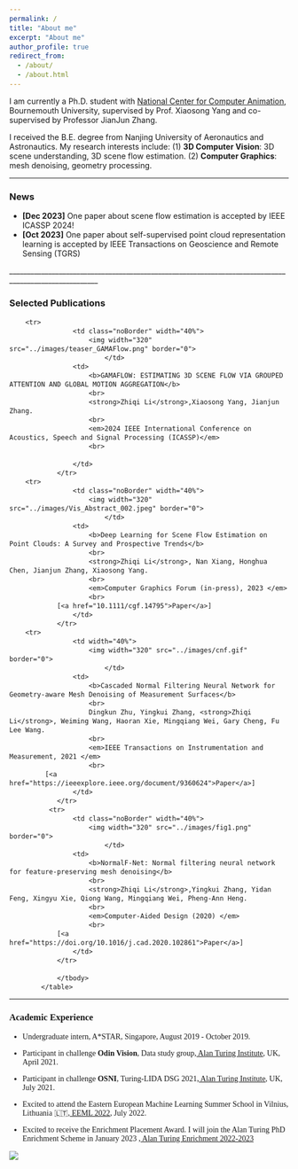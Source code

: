 ```yaml
---
permalink: /
title: "About me"
excerpt: "About me"
author_profile: true
redirect_from: 
  - /about/
  - /about.html
---
```


I am currently a Ph.D. student with [National Center for Computer Animation](https://www.bournemouth.ac.uk/about/our-faculties/faculty-media-communication/national-centre-computer-animation), Bournemouth University, supervised by  Prof. Xiaosong Yang and co-supervised by Professor JianJun Zhang. 

I received the B.E. degree from Nanjing University of Aeronautics and Astronautics. 
My research interests include: (1) **3D Computer Vision**: 3D scene understanding, 3D scene flow estimation. (2) **Computer Graphics**: mesh denoising, geometry processing.

<style>
table, th, td {
  border: none;
  border-collapse: collapse;
}
</style>
_______________________________________________________________________________________________________
<h3>
  <a name="news"></a> News
</h3>
<div class="mini">
  <ul> 
  <li> <strong>[Dec 2023]</strong> One paper about scene flow estimation is accepted by IEEE ICASSP 2024!</li>
	  
  <li> <strong>[Oct 2023]</strong> One paper about self-supervised point cloud representation learning is accepted by IEEE Transactions on Geoscience and Remote Sensing (TGRS)</li>
  </ul>
</div>
_______________________________________________________________________________________________________
<h3>
  <a name="Publications"></a> Selected Publications
</h3>

 <font face="charter, ariel, &#39;charter&#39;">
            <table cellspacing="0" cellpadding="0" class="noBorder">
                <tbody>
			
		<tr>
                    <td class="noBorder" width="40%">
                        <img width="320" src="../images/teaser_GAMAFlow.png" border="0">
                            </td>
                    <td>
	                    <b>GAMAFLOW: ESTIMATING 3D SCENE FLOW VIA GROUPED ATTENTION AND GLOBAL MOTION AGGREGATION</b>
	                    <br>
	                    <strong>Zhiqi Li</strong>,Xiaosong Yang, Jianjun Zhang. 
	                    <br>
	                    <em>2024 IEEE International Conference on Acoustics, Speech and Signal Processing (ICASSP)</em>
	                    <br>
			    
                    </td>
                </tr>
		<tr>
                    <td class="noBorder" width="40%">
                        <img width="320" src="../images/Vis_Abstract_002.jpeg" border="0">
                            </td>
                    <td>
	                    <b>Deep Learning for Scene Flow Estimation on Point Clouds: A Survey and Prospective Trends</b>
	                    <br>
	                    <strong>Zhiqi Li</strong>, Nan Xiang, Honghua Chen, Jianjun Zhang, Xiaosong Yang. 
	                    <br>
	                    <em>Computer Graphics Forum (in-press), 2023 </em>
	                    <br>
			    [<a href="10.1111/cgf.14795">Paper</a>]
                    </td>
                </tr>
		<tr>
                    <td width="40%">
                        <img width="320" src="../images/cnf.gif" border="0">
                            </td>
                    <td>
	                    <b>Cascaded Normal Filtering Neural Network for Geometry-aware Mesh Denoising of Measurement Surfaces</b>
	                    <br>
	                    Dingkun Zhu, Yingkui Zhang, <strong>Zhiqi Li</strong>, Weiming Wang, Haoran Xie, Mingqiang Wei, Gary Cheng, Fu Lee Wang.
	                    <br>
	                    <em>IEEE Transactions on Instrumentation and Measurement, 2021 </em>
	                    <br>
			 [<a href="https://ieeexplore.ieee.org/document/9360624">Paper</a>]
                    </td>
                </tr>
	          <tr>
                    <td class="noBorder" width="40%">
                        <img width="320" src="../images/fig1.png" border="0">
                            </td>
                    <td>
	                    <b>NormalF-Net: Normal filtering neural network for feature-preserving mesh denoising</b>
	                    <br>
	                    <strong>Zhiqi Li</strong>,Yingkui Zhang, Yidan Feng, Xingyu Xie, Qiong Wang, Mingqiang Wei, Pheng-Ann Heng. 
	                    <br>
	                    <em>Computer-Aided Design (2020) </em>
	                    <br>
			    [<a href="https://doi.org/10.1016/j.cad.2020.102861">Paper</a>]
                    </td>
                </tr>
	        
            	</tbody>
            </table>
</font>

_______________________________________________________________________________________________________

<h3>
  <a name="intership"></a> Academic Experience
</h3>
<div class="intership">
      <ul>
         <li>Undergraduate intern, A*STAR, Singapore, August 2019 - October 2019.</li>
      </ul>
</div>
<div class="intership">
      <ul>
         <li>Participant in challenge <strong>Odin Vision</strong>, Data study group,<a href="https://www.turing.ac.uk/events/data-study-group-april-2021"> Alan Turing Institute</a>, UK, April 2021.</li>
      </ul>
</div>
<div class="intership">
      <ul>
         <li>Participant in challenge <strong>OSNI</strong>, Turing-LIDA DSG 2021,<a href="https://lida.leeds.ac.uk/partnerships/lida-partners/the-alan-turing-institute/turing-data-study-group-at-lida/call-for-researcher-participants/"> Alan Turing Institute</a>, UK, July 2021.</li>
      </ul>
</div>
<div class="Summer School">
      <ul>
         <li>Excited to attend the Eastern European Machine Learning Summer School in Vilnius, Lithuania 🇱🇹,<a href="https://www.eeml.eu"> EEML 2022</a>, July 2022.</li>
      </ul>
</div>
<div class="Turing PhD Enrichment Scheme">
<ul>
         <li>Excited to receive the Enrichment Placement Award. I will join the Alan Turing PhD Enrichment Scheme in January 2023 ,<a href="https://www.turing.ac.uk/work-turing/studentships/enrichment"> Alan Turing Enrichment 2022-2023</a></li>
      </ul>
</div>
<a href="https://clustrmaps.com/site/1biv7"  title="Visit tracker"><img src="//www.clustrmaps.com/map_v2.png?d=qv-SrbWjrImNRLSA9kPE8zvlhd6ggV1tmAR0PlpqNBk&cl=ffffff" /></a>





